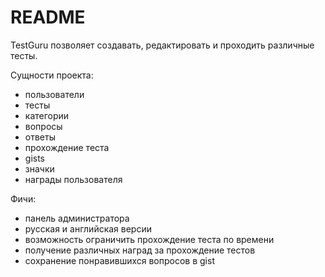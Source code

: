 # README

TestGuru  позволяет создавать, редактировать и проходить различные тесты.

Сущности проекта:

 * пользователи
 * тесты
 * категории
 * вопросы
 * ответы
 * прохождение теста
 * gists
 * значки
 * награды пользователя

Фичи:

 * панель администратора
 * русская и английская версии
 * возможность ограничить прохождение теста по времени
 * получение различных наград за прохождение тестов
 * сохранение понравившихся вопросов в gist
